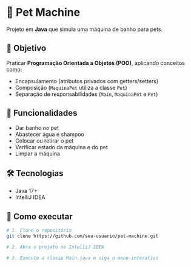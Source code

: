 # 🐾 Pet Machine

Projeto em **Java** que simula uma máquina de banho para pets.

## 🎯 Objetivo
Praticar **Programação Orientada a Objetos (POO)**, aplicando conceitos como:
- Encapsulamento (atributos privados com getters/setters)  
- Composição (`MaquinaPet` utiliza a classe `Pet`)  
- Separação de responsabilidades (`Main`, `MaquinaPet` e `Pet`)  

## 🚀 Funcionalidades
- Dar banho no pet  
- Abastecer água e shampoo  
- Colocar ou retirar o pet  
- Verificar estado da máquina e do pet  
- Limpar a máquina  

## 🛠️ Tecnologias
- Java 17+  
- IntelliJ IDEA  

## 📌 Como executar
```bash
# 1. Clone o repositório
git clone https://github.com/seu-usuario/pet-machine.git

# 2. Abra o projeto no IntelliJ IDEA

# 3. Execute a classe Main.java e siga o menu interativo
